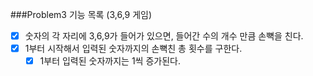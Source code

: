###Problem3 기능 목록 (3,6,9 게임)

- [x] 숫자의 각 자리에 3,6,9가 들어가 있으면, 들어간 수의 개수 만큼 손뼉을 친다.
- [x] 1부터 시작해서 입력된 숫자까지의 손뼉친 총 횟수를 구한다.
  - [x] 1부터 입력된 숫자까지는 1씩 증가된다.
